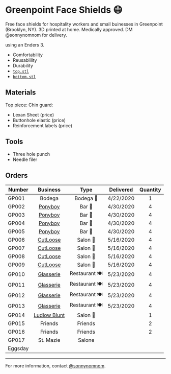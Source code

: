 # Greenpoint Face Shields 😷

Free face shields for hospitality workers and small buinesses in Greenpoint (Brooklyn, NY).
3D printed at home. Medically approved. DM @sonnynomnom for delivery.

using an Enders 3.

- Comfortability 
- Reusablility
- Durability
- [`top.stl`](https://github.com/sonnynomnom/diy-face-shields/blob/master/top.stl)
- [`bottom.stl`](https://github.com/sonnynomnom/diy-face-shields/blob/master/bottom.stl)

## Materials

Top piece:
Chin guard:

- Lexan Sheet (price)
- Buttonhole elastic (price)
- Reinforcement labels (price)

## Tools

- Three hole punch
- Needle filer

## Orders

| Number | Business | Type | Delivered | Quantity | 
| --- | :---: | :---: | :---: | :---: |
| GP001 | Bodega | Bodega 🛒 | 4/22/2020 | 1 | 
| GP002 | [Ponyboy](https://www.instagram.com/ponyboyny) | Bar 🍺 | 4/30/2020 | 4 | 
| GP003 | [Ponyboy](https://www.instagram.com/ponyboyny) | Bar 🍺 | 4/30/2020 | 4 | 
| GP004 | [Ponyboy](https://www.instagram.com/ponyboyny)| Bar 🍺 | 4/30/2020 | 4 |
| GP005 | [Ponyboy](https://www.instagram.com/ponyboyny) | Bar 🍺 | 4/30/2020 | 4 | 
| GP006 | [CutLoose](https://www.instagram.com/cutloosebk) | Salon 💈 | 5/16/2020 | 4 | 
| GP007 | [CutLoose](https://www.instagram.com/cutloosebk) | Salon 💈 | 5/16/2020 | 4 |
| GP008 | [CutLoose](https://www.instagram.com/cutloosebk) | Salon 💈 | 5/16/2020 | 4 | 
| GP009 | [CutLoose](https://www.instagram.com/cutloosebk) | Salon 💈 | 5/16/2020 | 4 | 
| GP010 | [Glasserie](https://www.instagram.com/glasserienyc) | Restaurant 🍽 | 5/23/2020 | 4 | 
| GP011 | [Glasserie](https://www.instagram.com/glasserienyc) | Restaurant 🍽 | 5/23/2020 | 4 | 
| GP012 | [Glasserie](https://www.instagram.com/glasserienyc) | Restaurant 🍽 | 5/23/2020 | 4 |
| GP013 | [Glasserie](https://www.instagram.com/glasserienyc) | Restaurant 🍽 | 5/23/2020 | 4 |
| GP014 | [Ludlow Blunt](https://www.instagram.com/ludlowblunt) | Salon 💈 | | 1 |
| GP015 | Friends | Friends | | 2 |
| GP016 | Friends | Friends | | 2 |
| GP017 | St. Mazie | Salone |
| Eggsday |
--- 

For more information, contact [@sonnynomnom](https://www.instagram.com/sonnynomnom).
